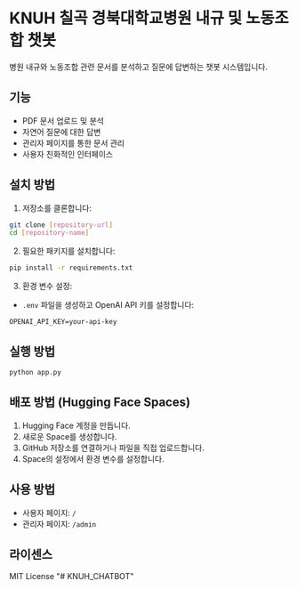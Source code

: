 # KNUH 칠곡 경북대학교병원 내규 및 노동조합 챗봇

병원 내규와 노동조합 관련 문서를 분석하고 질문에 답변하는 챗봇 시스템입니다.

## 기능

- PDF 문서 업로드 및 분석
- 자연어 질문에 대한 답변
- 관리자 페이지를 통한 문서 관리
- 사용자 친화적인 인터페이스

## 설치 방법

1. 저장소를 클론합니다:
```bash
git clone [repository-url]
cd [repository-name]
```

2. 필요한 패키지를 설치합니다:
```bash
pip install -r requirements.txt
```

3. 환경 변수 설정:
- `.env` 파일을 생성하고 OpenAI API 키를 설정합니다:
```
OPENAI_API_KEY=your-api-key
```

## 실행 방법

```bash
python app.py
```

## 배포 방법 (Hugging Face Spaces)

1. Hugging Face 계정을 만듭니다.
2. 새로운 Space를 생성합니다.
3. GitHub 저장소를 연결하거나 파일을 직접 업로드합니다.
4. Space의 설정에서 환경 변수를 설정합니다.

## 사용 방법

- 사용자 페이지: `/`
- 관리자 페이지: `/admin`

## 라이센스

MIT License "# KNUH_CHATBOT" 
